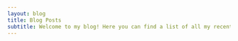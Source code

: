```yaml
---
layout: blog
title: Blog Posts
subtitle: Welcome to my blog! Here you can find a list of all my recent posts.
---
```


<!-- <ul>
  {% for post in site.posts %}
    <li>
      <a href="{{ post.url }}">{{ post.title }}</a> - {{ post.date | date: "%B %d, %Y" }}
    </li>
  {% endfor %}
</ul> -->
